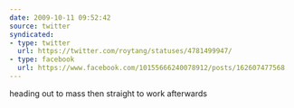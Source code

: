 ```yaml
---
date: 2009-10-11 09:52:42
source: twitter
syndicated:
- type: twitter
  url: https://twitter.com/roytang/statuses/4781499947/
- type: facebook
  url: https://www.facebook.com/10155666240078912/posts/162607477568
---
```


heading out to mass then straight to work afterwards